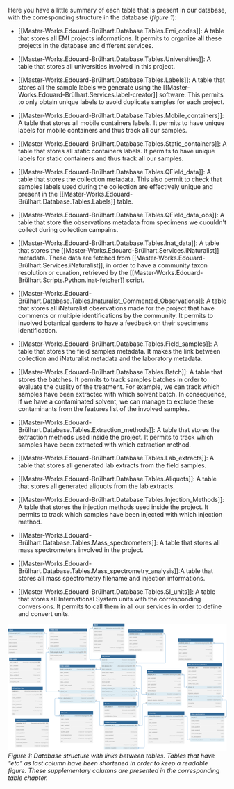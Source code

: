 
Here you have a little summary of each table that is present in our database, with the corresponding structure in the database (*figure 1*):

- [[Master-Works.Edouard-Brülhart.Database.Tables.Emi_codes]]: A table that stores all EMI projects informations. It permits to organize all these projects in the database and different services.

- [[Master-Works.Edouard-Brülhart.Database.Tables.Universities]]: A table that stores all universities involved in this project.

- [[Master-Works.Edouard-Brülhart.Database.Tables.Labels]]: A table that stores all the sample labels we generate using the [[Master-Works.Edouard-Brülhart.Services.label-creator]] software. This permits to only obtain unique labels to avoid duplicate samples for each project.

- [[Master-Works.Edouard-Brülhart.Database.Tables.Mobile_containers]]: A table that stores all mobile containers labels. It permits to have unique labels for mobile containers and thus track all our samples.

- [[Master-Works.Edouard-Brülhart.Database.Tables.Static_containers]]: A table that stores all static containers labels. It permits to have unique labels for static containers and thus track all our samples.

- [[Master-Works.Edouard-Brülhart.Database.Tables.QField_data]]: A table that stores the collection metadata. This also permit to check that samples labels used during the collection are effectively unique and present in the [[Master-Works.Edouard-Brülhart.Database.Tables.Labels]] table.

- [[Master-Works.Edouard-Brülhart.Database.Tables.QField_data_obs]]: A table that store the observations metadata from specimens we cuouldn't collect during collection campains.

- [[Master-Works.Edouard-Brülhart.Database.Tables.Inat_data]]: A table that stores the [[Master-Works.Edouard-Brülhart.Services.iNaturalist]] metadata. These data are fetched from [[Master-Works.Edouard-Brülhart.Services.iNaturalist]], in order to have a community taxon resolution or curation, retrieved by the [[Master-Works.Edouard-Brülhart.Scripts.Python.inat-fetcher]] script.

- [[Master-Works.Edouard-Brülhart.Database.Tables.Inaturalist_Commented_Observations]]: A table that stores all iNaturalist observations made for the project that have comments or multiple identifications by the community. It permits to involved botanical gardens to have a feedback on their specimens identification.

- [[Master-Works.Edouard-Brülhart.Database.Tables.Field_samples]]: A table that stores the field samples metadata. It makes the link between collection and iNaturalist metadata and the laboratory metadata.

- [[Master-Works.Edouard-Brülhart.Database.Tables.Batch]]: A table that stores the batches. It permits to track samples batches in order to evaluate the quality of the treatment. For example, we can track which samples have been extractec with which solvent batch. In consequence, if we have a contaminated solvent, we can manage to exclude these contaminants from the features list of the involved samples. 

- [[Master-Works.Edouard-Brülhart.Database.Tables.Extraction_methods]]: A table that stores the extraction methods used inside the project. It permits to track which samples have been extracted with which extraction method.

- [[Master-Works.Edouard-Brülhart.Database.Tables.Lab_extracts]]: A table that stores all generated lab extracts from the field samples.

- [[Master-Works.Edouard-Brülhart.Database.Tables.Aliquots]]: A table that stores all generated aliquots from the lab extracts.

- [[Master-Works.Edouard-Brülhart.Database.Tables.Injection_Methods]]: A table that stores the injection methods used inside the project. It permits to track which samples have been injected with which injection method.

- [[Master-Works.Edouard-Brülhart.Database.Tables.Mass_spectrometers]]: A table that stores all mass spectrometers involved in the project.

- [[Master-Works.Edouard-Brülhart.Database.Tables.Mass_spectrometry_analysis]]:A table that stores all mass spectrometry filename and injection informations.

- [[Master-Works.Edouard-Brülhart.Database.Tables.SI_units]]: A table that stores all International System units with the corresponding conversions. It permits to call them in all our services in order to define and convert units.

![image import](assets/images_bruelhed/db_schema.svg)*Figure 1: Database structure with links between tables. Tables that have "etc" as last column have been shortened in order to keep a readable figure. These supplementary columns are presented in the corresponding table chapter.*